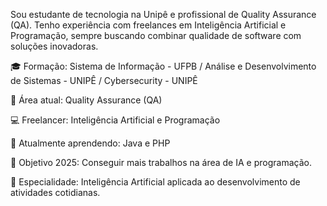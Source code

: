 Sou estudante de tecnologia na Unipê e profissional de Quality Assurance (QA). Tenho experiência com freelances em Inteligência Artificial e Programação, sempre buscando combinar qualidade de software com soluções inovadoras. 

🎓 Formação:  Sistema de Informação - UFPB / 
              Análise e Desenvolvimento de Sistemas - UNIPÊ / 
              Cybersecurity - UNIPÊ

💼 Área atual: Quality Assurance (QA)

💻 Freelancer: Inteligência Artificial e Programação

🌱 Atualmente aprendendo: Java e PHP

🎯 Objetivo 2025: Conseguir mais trabalhos na área de IA e programação.

🤖 Especialidade: Inteligência Artificial aplicada ao desenvolvimento de atividades cotidianas. 
